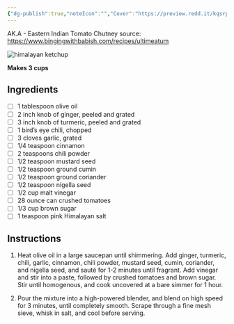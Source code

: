 ```yaml
---
{"dg-publish":true,"noteIcon":"","Cover":"https://preview.redd.it/kqsrp3js85n51.jpg?width=1200&format=pjpg&auto=webp&s=b830bcb8baa68db08246332f978af9a8eeaac294","Rating":"★★★★★","permalink":"/recipes/tomato-kasundi-himalayan-ketchup/","dgPassFrontmatter":true,"created":"","updated":""}
---
```


AK.A - Eastern Indian Tomato Chutney
source: https://www.bingingwithbabish.com/recipes/ultimeatum

![himalayan ketchup](https://preview.redd.it/kqsrp3js85n51.jpg?width=1200&format=pjpg&auto=webp&s=b830bcb8baa68db08246332f978af9a8eeaac294)

**Makes 3 cups**
## Ingredients

- [ ] 1 tablespoon olive oil
- [ ] 2 inch knob of ginger, peeled and grated
- [ ] 3 inch knob of turmeric, peeled and grated
- [ ] 1 bird’s eye chili, chopped
- [ ] 3 cloves garlic, grated
- [ ] 1/4 teaspoon cinnamon
- [ ] 2 teaspoons chili powder
- [ ] 1/2 teaspoon mustard seed
- [ ] 1/2 teaspoon ground cumin
- [ ] 1/2 teaspoon ground coriander
- [ ] 1/2 teaspoon nigella seed
- [ ] 1/2 cup malt vinegar
- [ ] 28 ounce can crushed tomatoes
- [ ] 1/3 cup brown sugar
- [ ] 1 teaspoon pink Himalayan salt

## Instructions

1. Heat olive oil in a large saucepan until shimmering. 
   Add ginger, turmeric, chili, garlic, cinnamon, chili powder, mustard seed, cumin, coriander, and nigella seed, and sauté for 1-2 minutes until fragrant. 
   Add vinegar and stir into a paste, followed by crushed tomatoes and brown sugar. 
   Stir until homogenous, and cook uncovered at a bare simmer for 1 hour. 
   
2. Pour the mixture into a high-powered blender, and blend on high speed for 3 minutes, until completely smooth. 
   Scrape through a fine mesh sieve, whisk in salt, and cool before serving.